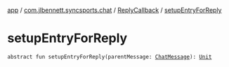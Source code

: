 [app](../../index.md) / [com.jlbennett.syncsports.chat](../index.md) / [ReplyCallback](index.md) / [setupEntryForReply](./setup-entry-for-reply.md)

# setupEntryForReply

`abstract fun setupEntryForReply(parentMessage: `[`ChatMessage`](../-chat-message/index.md)`): `[`Unit`](https://kotlinlang.org/api/latest/jvm/stdlib/kotlin/-unit/index.html)
